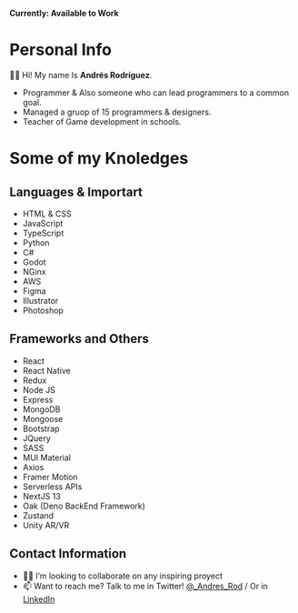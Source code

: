 **Currently: Available to Work**
# Personal Info
👋🏻 Hi! My name Is **Andrés Rodríguez**.

- Programmer & Also someone who can lead programmers to a common goal.
- Managed a gruop of 15 programmers & designers.
- Teacher of Game development in schools.

# Some of my Knoledges

## Languages & Importart
- HTML & CSS                  
- JavaScript
- TypeScript
- Python
- C#
- Godot
- NGinx
- AWS
- Figma
- Illustrator
- Photoshop

## Frameworks and Others
- React
- React Native
- Redux
- Node JS
- Express
- MongoDB
- Mongoose
- Bootstrap
- JQuery
- SASS
- MUI Material
- Axios
- Framer Motion
- Serverless APIs
- NextJS 13
- Oak (Deno BackEnd Framework)
- Zustand
- Unity AR/VR


## Contact Information
- 💪🏻 I’m looking to collaborate on any inspiring proyect
- 📫 Want to reach me? Talk to me in Twitter! [@_Andres_Rod](https://twitter.com/_andres_rodr) / Or in [LinkedIn](https://www.linkedin.com/in/andres-felipe-rodr%C3%ADguez-gallego-9055131b0/)

<!---
andres-rod-g/andres-rod-g is a ✨ special ✨ repository because its `README.md` (this file) appears on your GitHub profile.
You can click the Preview link to take a look at your changes.
--->

